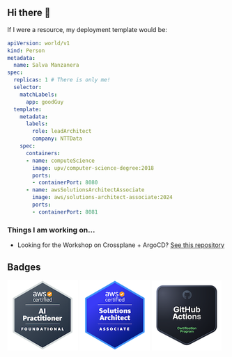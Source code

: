 ## Hi there 👋

If I were a resource, my deployment template would be:

```yaml
apiVersion: world/v1
kind: Person
metadata:
  name: Salva Manzanera
spec:
  replicas: 1 # There is only me!
  selector:
    matchLabels:
      app: goodGuy
  template:
    metadata:
      labels:
        role: leadArchitect
        company: NTTData
    spec:
      containers:
      - name: computeScience
        image: upv/computer-science-degree:2018
        ports:
        - containerPort: 8080
      - name: awsSolutionsArchitectAssociate
        image: aws/solutions-architect-associate:2024
        ports:
        - containerPort: 8081
```

### Things I am working on...
- Looking for the Workshop on Crossplane + ArgoCD? [See this repository](https://github.com/salvamiguel/crossplane-argocd-workshop)

## Badges

![AWS Certified AI Practitioner](badges/aws-certified-ai-practitioner.png) ![AWS Certified Solutions Architect - Associate](badges/aws-certified-solutions-architect-associate.png) ![GitHub Actions](badges/github-actions.png)
